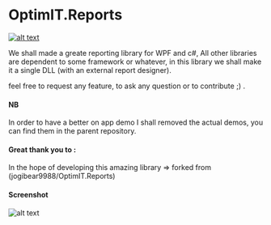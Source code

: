 OptimIT.Reports
==================

[![alt text](https://img.shields.io/badge/nuget-1.0-blue.svg)](https://www.nuget.org/packages/OptimIT.Reporting/)

We shall made a greate reporting library for WPF and c#, All other libraries are dependent to some framework or whatever, in this library we shall make it a single DLL (with an external report designer).

feel free to request any feature, to ask any question or to contribute ;) .

#### NB

In order to have a better on app demo I shall removed the actual demos, you can find them in the parent repository.


#### Great thank you to : 

In the hope of developing this amazing library => forked from (jogibear9988/OptimIT.Reports)

#### Screenshot
![alt text](https://raw.githubusercontent.com/seddik/OptimIT.Reports/master/img/shot.png)
